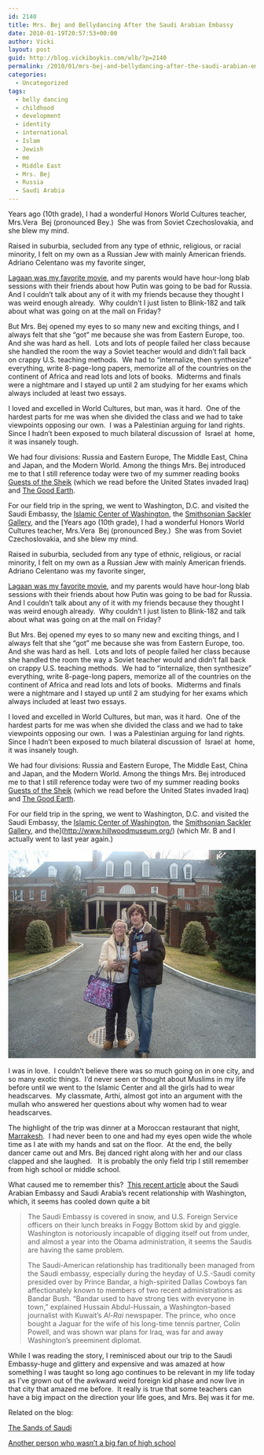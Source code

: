 ```yaml
---
id: 2140
title: Mrs. Bej and Bellydancing After the Saudi Arabian Embassy
date: 2010-01-19T20:57:53+00:00
author: Vicki
layout: post
guid: http://blog.vickiboykis.com/wlb/?p=2140
permalink: /2010/01/mrs-bej-and-bellydancing-after-the-saudi-arabian-embassy/
categories:
  - Uncategorized
tags:
  - belly dancing
  - childhood
  - development
  - identity
  - international
  - Islam
  - Jewish
  - me
  - Middle East
  - Mrs. Bej
  - Russia
  - Saudi Arabia
---
```

Years ago (10th grade), I had a wonderful Honors World Cultures teacher, Mrs.Vera  Bej (pronounced Bey.)  She was from Soviet Czechoslovakia, and she blew my mind.

Raised in suburbia, secluded from any type of ethnic, religious, or racial minority, I felt on my own as a Russian Jew with mainly American friends. Adriano Celentano was my favorite singer, [](http://blog.vickiboykis.com/wlb/2009/06/12/a-russian-in-bollywood/)
  

  
[](http://blog.vickiboykis.com/wlb/2009/06/12/a-russian-in-bollywood/)

[Lagaan was my favorite movie](http://blog.vickiboykis.com/wlb/2009/06/12/a-russian-in-bollywood/), and my parents would have hour-long blab sessions with their friends about how Putin was going to be bad for Russia.  And I couldn&#8217;t talk about any of it with my friends because they thought I was weird enough already.  Why couldn&#8217;t I just listen to Blink-182 and talk about what was going on at the mall on Friday?

But Mrs. Bej opened my eyes to so many new and exciting things, and I always felt that she &#8220;got&#8221; me because she was from Eastern Europe, too.  And she was hard as hell.  Lots and lots of people failed her class because she handled the room the way a Soviet teacher would and didn&#8217;t fall back on crappy U.S. teaching methods.  We had to &#8220;internalize, then synthesize&#8221; everything, write 8-page-long papers, memorize all of the countries on the continent of Africa and read lots and lots of books.  Midterms and finals were a nightmare and I stayed up until 2 am studying for her exams which always included at least two essays.

I loved and excelled in World Cultures, but man, was it hard.  One of the hardest parts for me was when she divided the class and we had to take viewpoints opposing our own.  I was a Palestinian arguing for land rights.  Since I hadn&#8217;t been exposed to much bilateral discussion of  Israel at  home, it was insanely tough.

We had four divisions: Russia and Eastern Europe, The Middle East, China and Japan, and the Modern World. Among the things Mrs. Bej introduced me to that I still reference today were two of my summer reading books [Guests of the Sheik](http://www.amazon.com/Guests-Sheik-Ethnography-Iraqi-Village/dp/0385014856) (which we read before the United States invaded Iraq) and [The Good Earth](http://en.wikipedia.org/wiki/The_Good_Earth).

For our field trip in the spring, we went to Washington, D.C. and visited the Saudi Embassy, the [Islamic Center of Washington](http://www.theislamiccenter.com/), the [Smithsonian Sackler Gallery](http://www.asia.si.edu/), and the [Years ago (10th grade), I had a wonderful Honors World Cultures teacher, Mrs.Vera  Bej (pronounced Bey.)  She was from Soviet Czechoslovakia, and she blew my mind.

Raised in suburbia, secluded from any type of ethnic, religious, or racial minority, I felt on my own as a Russian Jew with mainly American friends. Adriano Celentano was my favorite singer, [](http://blog.vickiboykis.com/wlb/2009/06/12/a-russian-in-bollywood/)
  

  
[](http://blog.vickiboykis.com/wlb/2009/06/12/a-russian-in-bollywood/)

[Lagaan was my favorite movie](http://blog.vickiboykis.com/wlb/2009/06/12/a-russian-in-bollywood/), and my parents would have hour-long blab sessions with their friends about how Putin was going to be bad for Russia.  And I couldn&#8217;t talk about any of it with my friends because they thought I was weird enough already.  Why couldn&#8217;t I just listen to Blink-182 and talk about what was going on at the mall on Friday?

But Mrs. Bej opened my eyes to so many new and exciting things, and I always felt that she &#8220;got&#8221; me because she was from Eastern Europe, too.  And she was hard as hell.  Lots and lots of people failed her class because she handled the room the way a Soviet teacher would and didn&#8217;t fall back on crappy U.S. teaching methods.  We had to &#8220;internalize, then synthesize&#8221; everything, write 8-page-long papers, memorize all of the countries on the continent of Africa and read lots and lots of books.  Midterms and finals were a nightmare and I stayed up until 2 am studying for her exams which always included at least two essays.

I loved and excelled in World Cultures, but man, was it hard.  One of the hardest parts for me was when she divided the class and we had to take viewpoints opposing our own.  I was a Palestinian arguing for land rights.  Since I hadn&#8217;t been exposed to much bilateral discussion of  Israel at  home, it was insanely tough.

We had four divisions: Russia and Eastern Europe, The Middle East, China and Japan, and the Modern World. Among the things Mrs. Bej introduced me to that I still reference today were two of my summer reading books [Guests of the Sheik](http://www.amazon.com/Guests-Sheik-Ethnography-Iraqi-Village/dp/0385014856) (which we read before the United States invaded Iraq) and [The Good Earth](http://en.wikipedia.org/wiki/The_Good_Earth).

For our field trip in the spring, we went to Washington, D.C. and visited the Saudi Embassy, the [Islamic Center of Washington](http://www.theislamiccenter.com/), the [Smithsonian Sackler Gallery](http://www.asia.si.edu/), and the](http://www.hillwoodmuseum.org/) (which Mr. B and I actually went to last year again.)

[<img class="aligncenter size-full wp-image-2144" title="HillwoodJPG" src="https://raw.githubusercontent.com/veekaybee/wlb/gh-pages/assets/images/2010/01/HillwoodJPG.jpg" alt="" width="564" height="424" />](https://raw.githubusercontent.com/veekaybee/wlb/gh-pages/assets/images/2010/01/HillwoodJPG.jpg)

I was in love.  I couldn&#8217;t believe there was so much going on in one city, and so many exotic things.  I&#8217;d never seen or thought about Muslims in my life before until we went to the Islamic Center and all the girls had to wear headscarves.  My classmate, Arthi, almost got into an argument with the mullah who answered her questions about why women had to wear headscarves.

The highlight of the trip was dinner at a Moroccan restaurant that night, [Marrakesh](http://www.marrakesh.us/).  I had never been to one and had my eyes open wide the whole time as I ate with my hands and sat on the floor.  At the end, the belly dancer came out and Mrs. Bej danced right along with her and our class clapped and she laughed.   It is probably the only field trip I still remember from high school or middle school.

What caused me to remember this?  [This recent article](http://www.tabletmag.com/news-and-politics/23814/cold-desert-nights/) about the Saudi Arabian Embassy and Saudi Arabia&#8217;s recent relationship with Washington, which, it seems has cooled down quite a bit

> The Saudi Embassy is covered in snow, and U.S. Foreign Service officers on their lunch breaks in Foggy Bottom skid by and giggle. Washington is notoriously incapable of digging itself out from under, and almost a year into the Obama administration, it seems the Saudis are having the same problem.
> 
> The Saudi-American relationship has traditionally been managed from the Saudi embassy, especially during the heyday of U.S.-Saudi comity presided over by Prince Bandar, a high-spirited Dallas Cowboys fan affectionately known to members of two recent administrations as Bandar Bush. “Bandar used to have strong ties with everyone in town,” explained Hussain Abdul-Hussain, a Washington-based journalist with Kuwait’s _Al-Rai_ newspaper. The prince, who once bought a Jaguar for the wife of his long-time tennis partner, Colin Powell, and was shown war plans for Iraq, was far and away Washington’s preeminent diplomat.

While I was reading the story, I reminisced about our trip to the Saudi Embassy-huge and glittery and expensive and was amazed at how something I was taught so long ago continues to be relevant in my life today as I&#8217;ve grown out of the awkward weird foreign kid phase and now live in that city that amazed me before.  It really is true that some teachers can have a big impact on the direction your life goes, and Mrs. Bej was it for me.

Related on the blog:

[The Sands of Saudi](http://blog.vickiboykis.com/wlb/2009/06/23/sands-of-saudi/)
  
[Another person who wasn&#8217;t a big fan of high school](http://blog.vickiboykis.com/wlb/2009/10/26/author-interview-hannah-friedman/)